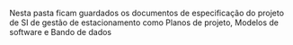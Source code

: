 Nesta pasta ficam guardados os documentos de especificação do projeto de SI de gestão de estacionamento como Planos de projeto, Modelos de software e Bando de dados
